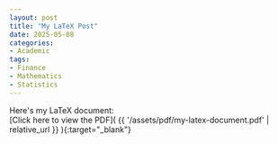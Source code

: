 ```yaml
---
layout: post
title: "My LaTeX Post"
date: 2025-05-08
categories:
- Academic
tags:
- Finance
- Mathematics
- Statistics
---
```


Here's my LaTeX document:  
[Click here to view the PDF]( {{ '/assets/pdf/my-latex-document.pdf' | relative_url }} ){:target="_blank"}